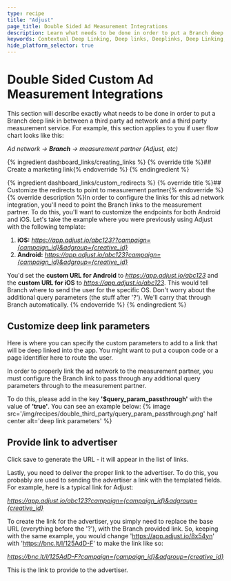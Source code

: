 ```yaml
---
type: recipe
title: "Adjust"
page_title: Double Sided Ad Measurement Integrations
description: Learn what needs to be done in order to put a Branch deep link in between a third party ad network and a third party measurement service.
keywords: Contextual Deep Linking, Deep links, Deeplinks, Deep Linking, Deeplinking, Deferred Deep Linking, Deferred Deeplinking, Google App Indexing, Google App Invites, Apple Universal Links, Apple Spotlight Search, Facebook App Links, AppLinks, Deepviews, Deep views, Ad Measurement, third party ad measurement, ad network
hide_platform_selector: true
---
```


# Double Sided Custom Ad Measurement Integrations

This section will describe exactly what needs to be done in order to put a Branch deep link in between a third party ad network and a third party measurement service. For example, this section applies to you if user flow chart looks like this:

_Ad network -> **Branch** -> measurement partner (Adjust, etc)_

{% ingredient dashboard_links/creating_links %}
{% override title %}## Create a marketing link{% endoverride %}
{% endingredient %}

{% ingredient dashboard_links/custom_redirects %}
{% override title %}## Customize the redirects to point to measurement partner{% endoverride %}
{% override description %}In order to configure the links for this ad network integration, you'll need to point the Branch links to the measurement partner. To do this, you'll want to customize the endpoints for both Android and iOS. Let's take the example where you were previously using Adjust with the following template:

1. **iOS:** _https://app.adjust.io/abc123??campaign={campaign_id}&adgroup={creative_id}_
1. **Android:** _https://app.adjust.io/abc123?campaign={campaign_id}&adgroup={creative_id}_

You'd set the **custom URL for Android** to _https://app.adjust.io/abc123_ and the **custom URL for iOS** to _https://app.adjust.io/abc123_. This would tell Branch where to send the user for the specific OS. Don't worry about the additional query parameters (the stuff after '?'). We'll carry that through Branch automatically.
{% endoverride %}
{% endingredient %}

## Customize deep link parameters

Here is where you can specify the custom parameters to add to a link that will be deep linked into the app. You might want to put a coupon code or a page identifier here to route the user.

In order to properly link the ad network to the measurement partner, you must configure the Branch link to pass through any additional query parameters through to the measurement partner.

To do this, please add in the key **'$query_param_passthrough'** with the value of **'true'**. You can see an example below:
{% image src='/img/recipes/double_third_party/query_param_passthrough.png' half center alt='deep link parameters' %}

## Provide link to advertiser

Click save to generate the URL - it will appear in the list of links.

Lastly, you need to deliver the proper link to the advertiser. To do this, you probably are used to sending the advertiser a link with the templated fields. For example, here is a typical link for Adjust:

_https://app.adjust.io/abc123?campaign={campaign_id}&adgroup={creative_id}_

To create the link for the advertiser, you simply need to replace the base URL (everything before the '?'), with the Branch provided link. So, keeping with the same example, you would change 'https://app.adjust.io/8x54yn' with 'https://bnc.lt/l/125AdD-F' to make the link like so:

_https://bnc.lt/l/125AdD-F?campaign={campaign_id}&adgroup={creative_id}_

This is the link to provide to the advertiser.
